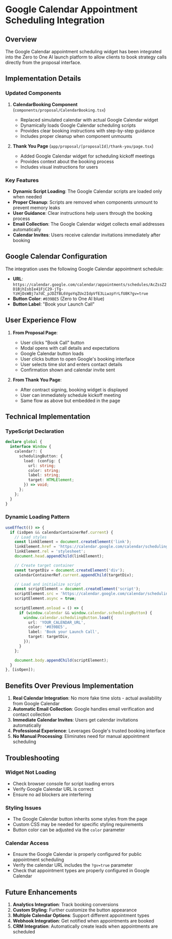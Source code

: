 # Google Calendar Appointment Scheduling Integration

## Overview

The Google Calendar appointment scheduling widget has been integrated into the Zero to One AI launch platform to allow clients to book strategy calls directly from the proposal interface.

## Implementation Details

### Updated Components

1. **CalendarBooking Component** (`components/proposal/CalendarBooking.tsx`)
   - Replaced simulated calendar with actual Google Calendar widget
   - Dynamically loads Google Calendar scheduling scripts
   - Provides clear booking instructions with step-by-step guidance
   - Includes proper cleanup when component unmounts

2. **Thank You Page** (`app/proposal/[proposalId]/thank-you/page.tsx`)
   - Added Google Calendar widget for scheduling kickoff meetings
   - Provides context about the booking process
   - Includes visual instructions for users

### Key Features

- **Dynamic Script Loading**: The Google Calendar scripts are loaded only when needed
- **Proper Cleanup**: Scripts are removed when components unmount to prevent memory leaks
- **User Guidance**: Clear instructions help users through the booking process
- **Email Collection**: The Google Calendar widget collects email addresses automatically
- **Calendar Invites**: Users receive calendar invitations immediately after booking

## Google Calendar Configuration

The integration uses the following Google Calendar appointment schedule:
- **URL**: `https://calendar.google.com/calendar/appointments/schedules/AcZssZ2D1BjhIsbIe41FjC29-jTg-YzHjDsWBj7a7dC_pJDZfBL6VgoYqZUx2IdpVfE3LLwzpYrLfU8K?gv=true`
- **Button Color**: `#039BE5` (Zero to One AI blue)
- **Button Label**: "Book your Launch Call"

## User Experience Flow

1. **From Proposal Page**:
   - User clicks "Book Call" button
   - Modal opens with call details and expectations
   - Google Calendar button loads
   - User clicks button to open Google's booking interface
   - User selects time slot and enters contact details
   - Confirmation shown and calendar invite sent

2. **From Thank You Page**:
   - After contract signing, booking widget is displayed
   - User can immediately schedule kickoff meeting
   - Same flow as above but embedded in the page

## Technical Implementation

### TypeScript Declaration
```typescript
declare global {
  interface Window {
    calendar?: {
      schedulingButton: {
        load: (config: {
          url: string;
          color: string;
          label: string;
          target: HTMLElement;
        }) => void;
      };
    };
  }
}
```

### Dynamic Loading Pattern
```typescript
useEffect(() => {
  if (isOpen && calendarContainerRef.current) {
    // Load styles
    const linkElement = document.createElement('link');
    linkElement.href = 'https://calendar.google.com/calendar/scheduling-button-script.css';
    linkElement.rel = 'stylesheet';
    document.head.appendChild(linkElement);

    // Create target container
    const targetDiv = document.createElement('div');
    calendarContainerRef.current.appendChild(targetDiv);

    // Load and initialize script
    const scriptElement = document.createElement('script');
    scriptElement.src = 'https://calendar.google.com/calendar/scheduling-button-script.js';
    scriptElement.async = true;
    
    scriptElement.onload = () => {
      if (window.calendar && window.calendar.schedulingButton) {
        window.calendar.schedulingButton.load({
          url: 'YOUR_CALENDAR_URL',
          color: '#039BE5',
          label: 'Book your Launch Call',
          target: targetDiv,
        });
      }
    };

    document.body.appendChild(scriptElement);
  }
}, [isOpen]);
```

## Benefits Over Previous Implementation

1. **Real Calendar Integration**: No more fake time slots - actual availability from Google Calendar
2. **Automatic Email Collection**: Google handles email verification and contact collection
3. **Immediate Calendar Invites**: Users get calendar invitations automatically
4. **Professional Experience**: Leverages Google's trusted booking interface
5. **No Manual Processing**: Eliminates need for manual appointment scheduling

## Troubleshooting

### Widget Not Loading
- Check browser console for script loading errors
- Verify Google Calendar URL is correct
- Ensure no ad blockers are interfering

### Styling Issues
- The Google Calendar button inherits some styles from the page
- Custom CSS may be needed for specific styling requirements
- Button color can be adjusted via the `color` parameter

### Calendar Access
- Ensure the Google Calendar is properly configured for public appointment scheduling
- Verify the calendar URL includes the `?gv=true` parameter
- Check that appointment types are properly configured in Google Calendar

## Future Enhancements

1. **Analytics Integration**: Track booking conversions
2. **Custom Styling**: Further customize the button appearance
3. **Multiple Calendar Options**: Support different appointment types
4. **Webhook Integration**: Get notified when appointments are booked
5. **CRM Integration**: Automatically create leads when appointments are scheduled 